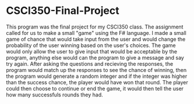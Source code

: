 # CSCI350-Final-Project
This program was the final project for my CSCI350 class. The assignment called for us to make a small "game" using the F# language. 
I made a small game of chance that would take input from the user and would change the probability of the user winning based on the user's choices.
The game would only allow the user to give input that would be acceptable by the program, anything else would can the program to give a message
and say try again. After asking the questions and recieving the responses, the program would match up the responses to see the chance of winning, then the program would generate 
a random integer and if the integer was higher than the success chance, the player would have won that round. The player could then choose to continue or end the game, 
it would then tell the user how many successfuls rounds they had.
